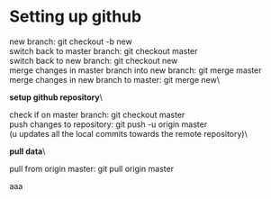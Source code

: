 <h1>Setting up github</h1>

new branch: git checkout -b new\
switch back to master branch: git checkout master\
switch back to new branch: git checkout new\
merge changes in master branch into new branch: git merge master\
merge changes in new branch to master: git merge new\

<b>setup github repository</b>\

check if on master branch: git checkout master\
push changes to repository: git push -u origin master\
(u updates all the local commits towards the remote repository)\

<b>pull data</b>\

pull from origin master: git pull origin master

aaa